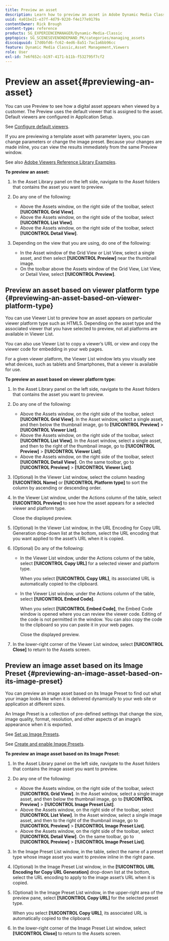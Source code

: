 ```yaml
---
title: Preview an asset
description: Learn how to preview an asset in Adobe Dynamic Media Classic.
uuid: 4a01be21-e37f-4d79-9220-f4e177e9179a
contentOwner: Rick Brough
content-type: reference
products: SG_EXPERIENCEMANAGER/Dynamic-Media-Classic
geptopics: SG_SCENESEVENONDEMAND_PK/categories/managing_assets
discoiquuid: 17d0bfd6-fc62-4ed6-8a51-7ac1a6bb96cc
feature: Dynamic Media Classic,Asset Management,Viewers
role: User
exl-id: 7e6f652c-b197-4171-b11b-f532795f7cf2
---
```

# Preview an asset{#previewing-an-asset}

You can use Preview to see how a digital asset appears when viewed by a customer. The Preview uses the default viewer that is assigned to the asset. Default viewers are configured in Application Setup.

See [Configure default viewers](application-setup.md#configuring_default_viewers).

If you are previewing a template asset with parameter layers, you can change parameters or change the image preset. Because your changes are made inline, you can view the results immediately from the same Preview window.

See also [Adobe Viewers Reference Library Examples](https://landing.adobe.com/en/na/dynamic-media/ctir-2755/live-demos.html).

**To preview an asset:**

1. In the Asset Library panel on the left side, navigate to the Asset folders that contains the asset you want to preview.
1. Do any one of the following:

    * Above the Assets window, on the right side of the toolbar, select **[!UICONTROL Grid View]**.
    * Above the Assets window, on the right side of the toolbar, select **[!UICONTROL List View]**.
    * Above the Assets window, on the right side of the toolbar, select **[!UICONTROL Detail View]**.

1. Depending on the view that you are using, do one of the following:

    * In the Asset window of the Grid View or List View, select a single asset, and then select **[!UICONTROL Preview]** near the thumbnail image.
    * On the toolbar above the Assets window of the Grid View, List View, or Detail View, select **[!UICONTROL Preview]**.

## Preview an asset based on viewer platform type {#previewing-an-asset-based-on-viewer-platform-type}

You can use Viewer List to preview how an asset appears on particular viewer platform type such as HTML5. Depending on the asset type and the associated viewer that you have selected to preview, not all platforms are available in Viewer List.

You can also use Viewer List to copy a viewer’s URL or view and copy the viewer code for embedding in your web pages.

For a given viewer platform, the Viewer List window lets you visually see what devices, such as tablets and Smartphones, that a viewer is available for use.

**To preview an asset based on viewer platform type:**

1. In the Asset Library panel on the left side, navigate to the Asset folders that contains the asset you want to preview.
1. Do any one of the following:

    * Above the Assets window, on the right side of the toolbar, select **[!UICONTROL Grid View]**. In the Asset window, select a single asset, and then below the thumbnail image, go to **[!UICONTROL Preview]** > **[!UICONTROL Viewer List]**.
    * Above the Assets window, on the right side of the toolbar, select **[!UICONTROL List View]**. In the Asset window, select a single asset, and then to the right of the thumbnail image, go to **[!UICONTROL Preview]** > **[!UICONTROL Viewer List]**.
    * Above the Assets window, on the right side of the toolbar, select **[!UICONTROL Detail View]**. On the same toolbar, go to **[!UICONTROL Preview]** > **[!UICONTROL Viewer List]**.

1. (Optional) In the Viewer List window, select the column heading **[!UICONTROL Name]** or **[!UICONTROL Platform type]** to sort the column by ascending or descending order.
1. In the Viewer List window, under the Actions column of the table, select **[!UICONTROL Preview]** to see how the asset appears for a selected viewer and platform type.

   Close the displayed preview.

1. (Optional) In the Viewer List window, in the URL Encoding for Copy URL Generation drop-down list at the bottom, select the URL encoding that you want applied to the asset’s URL when it is copied.
1. (Optional) Do any of the following:

    * In the Viewer List window, under the Actions column of the table, select **[!UICONTROL Copy URL]** for a selected viewer and platform type.

      When you select **[!UICONTROL Copy URL]**, its associated URL is automatically copied to the clipboard.

    * In the Viewer List window, under the Actions column of the table, select **[!UICONTROL Embed Code]**.

      When you select **[!UICONTROL Embed Code]**, the Embed Code window is opened where you can review the viewer code. Editing of the code is not permitted in the window. You can also copy the code to the clipboard so you can paste it in your web pages.

      Close the displayed preview.

1. In the lower-right corner of the Viewer List window, select **[!UICONTROL Close]** to return to the Assets screen.

## Preview an image asset based on its Image Preset {#previewing-an-image-asset-based-on-its-image-preset}

You can preview an image asset based on its Image Preset to find out what your image looks like when it is delivered dynamically to your web site or application at different sizes.

An Image Preset is a collection of pre-defined settings that change the size, image quality, format, resolution, and other aspects of an image’s appearance when it is exported.

See [Set up Image Presets](setting-image-presets.md#setting_up_image_presets).

See [Create and enable Image Presets](creating-enabling-image-presets.md#creating_and_enabling_image_presets).

**To preview an image asset based on its Image Preset:**

1. In the Asset Library panel on the left side, navigate to the Asset folders that contains the image asset you want to preview.
1. Do any one of the following:

    * Above the Assets window, on the right side of the toolbar, select **[!UICONTROL Grid View]**. In the Asset window, select a single image asset, and then below the thumbnail image, go to **[!UICONTROL Preview]** > **[!UICONTROL Image Preset List]**.
    * Above the Assets window, on the right side of the toolbar, select **[!UICONTROL List View]**. In the Asset window, select a single image asset, and then to the right of the thumbnail image, go to **[!UICONTROL Preview]** > **[!UICONTROL Image Preset List]**.
    * Above the Assets window, on the right side of the toolbar, select **[!UICONTROL Detail View]**. On the same toolbar, go to **[!UICONTROL Preview]** > **[!UICONTROL Image Preset List]**.

1. In the Image Preset List window, in the table, select the name of a preset type whose image asset you want to preview inline in the right pane.
1. (Optional) In the Image Preset List window, in the **[!UICONTROL URL Encoding for Copy URL Generation]** drop-down list at the bottom, select the URL encoding to apply to the image asset’s URL when it is copied.
1. (Optional) In the Image Preset List window, in the upper-right area of the preview pane, select **[!UICONTROL Copy URL]** for the selected preset type.

   When you select **[!UICONTROL Copy URL]**, its associated URL is automatically copied to the clipboard.

1. In the lower-right corner of the Image Preset List window, select **[!UICONTROL Close]** to return to the Assets screen.
